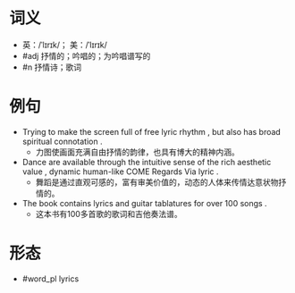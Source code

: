 # 词义
- 英：/ˈlɪrɪk/； 美：/ˈlɪrɪk/
- #adj 抒情的；吟唱的；为吟唱谱写的
- #n 抒情诗；歌词
# 例句
- Trying to make the screen full of free lyric rhythm , but also has broad spiritual connotation .
	- 力图使画面充满自由抒情的韵律，也具有博大的精神内涵。
- Dance are available through the intuitive sense of the rich aesthetic value , dynamic human-like COME Regards Via lyric .
	- 舞蹈是通过直观可感的，富有审美价值的，动态的人体来传情达意状物抒情的。
- The book contains lyrics and guitar tablatures for over 100 songs .
	- 这本书有100多首歌的歌词和吉他奏法谱。
# 形态
- #word_pl lyrics
